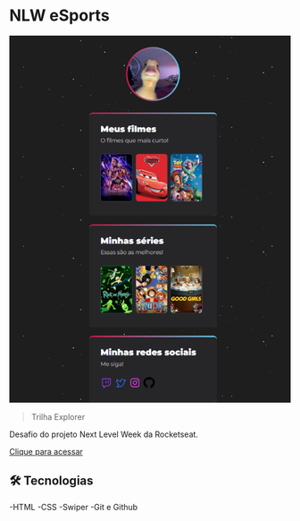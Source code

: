# NLW eSports

![preview](./.github/preview.png)

> Trilha Explorer

Desafio do projeto Next Level Week da Rocketseat.

[Clique para acessar](https://filipinfp.github.io/Desafio-NLW/)

## 🛠 Tecnologias

-HTML
-CSS
-Swiper
-Git e Github